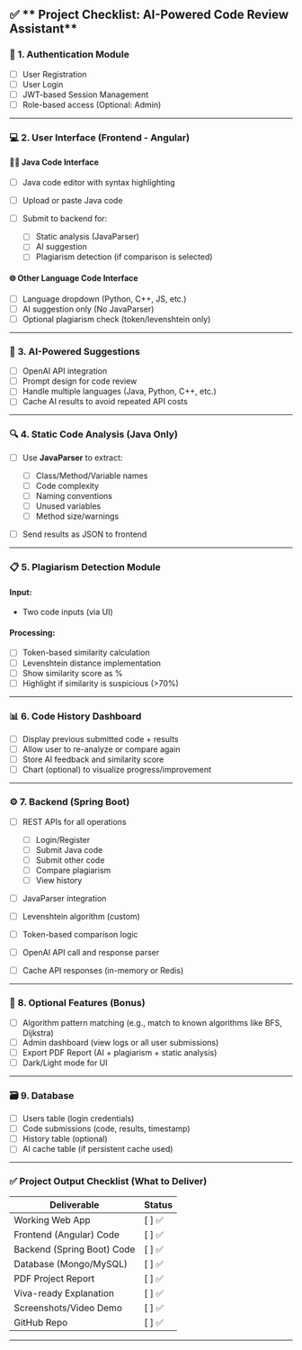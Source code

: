 
## ✅ ** Project Checklist: AI-Powered Code Review Assistant**

### 🔐 **1. Authentication Module**

* [ ] User Registration
* [ ] User Login
* [ ] JWT-based Session Management
* [ ] Role-based access (Optional: Admin)

---

### 💻 **2. User Interface (Frontend - Angular)**

#### 👨‍💻 Java Code Interface

* [ ] Java code editor with syntax highlighting
* [ ] Upload or paste Java code
* [ ] Submit to backend for:

  * [ ] Static analysis (JavaParser)
  * [ ] AI suggestion
  * [ ] Plagiarism detection (if comparison is selected)

#### 🌐 Other Language Code Interface

* [ ] Language dropdown (Python, C++, JS, etc.)
* [ ] AI suggestion only (No JavaParser)
* [ ] Optional plagiarism check (token/levenshtein only)

---

### 🧠 **3. AI-Powered Suggestions**

* [ ] OpenAI API integration
* [ ] Prompt design for code review
* [ ] Handle multiple languages (Java, Python, C++, etc.)
* [ ] Cache AI results to avoid repeated API costs

---

### 🔍 **4. Static Code Analysis (Java Only)**

* [ ] Use **JavaParser** to extract:

  * [ ] Class/Method/Variable names
  * [ ] Code complexity
  * [ ] Naming conventions
  * [ ] Unused variables
  * [ ] Method size/warnings
* [ ] Send results as JSON to frontend

---

### 📋 **5. Plagiarism Detection Module**

#### Input:

* Two code inputs (via UI)

#### Processing:

* [ ] Token-based similarity calculation
* [ ] Levenshtein distance implementation
* [ ] Show similarity score as %
* [ ] Highlight if similarity is suspicious (>70%)

---

### 📊 **6. Code History Dashboard**

* [ ] Display previous submitted code + results
* [ ] Allow user to re-analyze or compare again
* [ ] Store AI feedback and similarity score
* [ ] Chart (optional) to visualize progress/improvement

---

### ⚙️ **7. Backend (Spring Boot)**

* [ ] REST APIs for all operations

  * [ ] Login/Register
  * [ ] Submit Java code
  * [ ] Submit other code
  * [ ] Compare plagiarism
  * [ ] View history
* [ ] JavaParser integration
* [ ] Levenshtein algorithm (custom)
* [ ] Token-based comparison logic
* [ ] OpenAI API call and response parser
* [ ] Cache API responses (in-memory or Redis)

---

### 🧩 **8. Optional Features (Bonus)**

* [ ] Algorithm pattern matching (e.g., match to known algorithms like BFS, Dijkstra)
* [ ] Admin dashboard (view logs or all user submissions)
* [ ] Export PDF Report (AI + plagiarism + static analysis)
* [ ] Dark/Light mode for UI

---

### 🗃️ **9. Database**

* [ ] Users table (login credentials)
* [ ] Code submissions (code, results, timestamp)
* [ ] History table (optional)
* [ ] AI cache table (if persistent cache used)

---

### ✅ Project Output Checklist (What to Deliver)

| Deliverable                | Status |
| -------------------------- | ------ |
| Working Web App            | \[ ] ✅ |
| Frontend (Angular) Code    | \[ ] ✅ |
| Backend (Spring Boot) Code | \[ ] ✅ |
| Database (Mongo/MySQL)     | \[ ] ✅ |
| PDF Project Report         | \[ ] ✅ |
| Viva-ready Explanation     | \[ ] ✅ |
| Screenshots/Video Demo     | \[ ] ✅ |
| GitHub Repo                | \[ ] ✅ |

---

